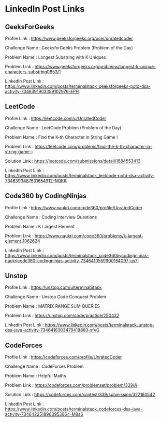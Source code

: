 # LinkedIn Post Links

## GeeksForGeeks

Profile Link : https://www.geeksforgeeks.org/user/unratedcoder

Challenge Name : GeeksforGeeks Problem (Problem of the Day)

Problem Name : Longest Substring with K Uniques

Problem Link : https://www.geeksforgeeks.org/problems/longest-k-unique-characters-substring0853/1

LinkedIn Post Link : https://www.linkedin.com/posts/terminalstack_geeksforgeeks-potd-dsa-activity-7346391903359102976-EPFI

## LeetCode

Profile Link : https://leetcode.com/u/UnratedCoder

Challenge Name : LeetCode Problem (Problem of the Day)

Problem Name : Find the K-th Character in String Game I

Problem Link : https://leetcode.com/problems/find-the-k-th-character-in-string-game-i

Solution Link : https://leetcode.com/submissions/detail/1684553413

LinkedIn Post Link : https://www.linkedin.com/posts/terminalstack_leetcode-potd-dsa-activity-7346393487631654912-NQKK

## Code360 by CodingNinjas

Profile Link : https://www.naukri.com/code360/profile/UnratedCoder

Challenge Name : Coding Interview Questions

Problem Name : K Largest Element

Problem Link : https://www.naukri.com/code360/problems/k-largest-element_1062624

LinkedIn Post Link : https://www.linkedin.com/posts/terminalstack_code360bycodingninjas-naukricode360-codingninjas-activity-7346410559900164097-qs7I

## Unstop

Profile Link : https://unstop.com/u/terminalStack

Challenge Name : Unstop Code Conquest Problem

Problem Name : MATRIX RANGE SUM QUERIES

Problem Link : https://unstop.com/code/practice/250432

LinkedIn Post Link : https://www.linkedin.com/posts/terminalstack_unstop-dsa-java-activity-7346416303479418880-sfvG

## CodeForces

Profile Link : https://codeforces.com/profile/UnratedCoder

Challenge Name : CodeForces Problem

Problem Name : Helpful Maths

Problem Link : https://codeforces.com/problemset/problem/339/A

Solution Link : https://codeforces.com/contest/339/submission/327180542

LinkedIn Post Link : https://www.linkedin.com/posts/terminalstack_codeforces-dsa-java-activity-7346422518963953664-M8s6
